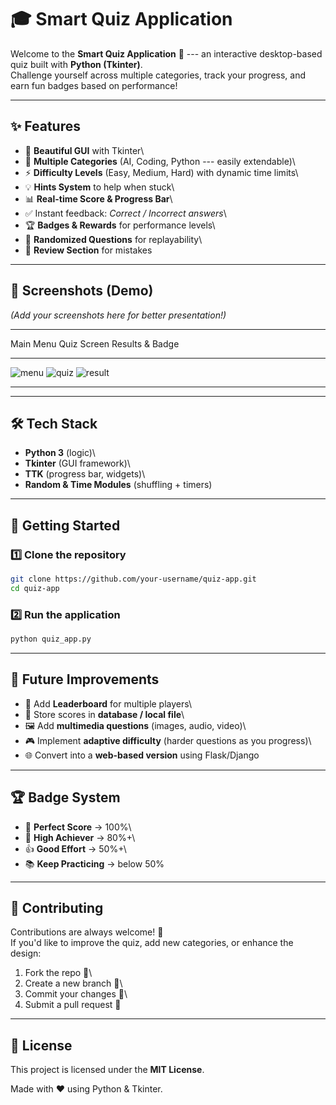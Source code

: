 # 🎓 Smart Quiz Application

Welcome to the **Smart Quiz Application** 🧠 --- an interactive
desktop-based quiz built with **Python (Tkinter)**.\
Challenge yourself across multiple categories, track your progress, and
earn fun badges based on performance!

------------------------------------------------------------------------

## ✨ Features

-   🎨 **Beautiful GUI** with Tkinter\
-   📂 **Multiple Categories** (AI, Coding, Python --- easily
    extendable)\
-   ⚡ **Difficulty Levels** (Easy, Medium, Hard) with dynamic time
    limits\
-   💡 **Hints System** to help when stuck\
-   📊 **Real-time Score & Progress Bar**\
-   ✅ Instant feedback: *Correct / Incorrect answers*\
-   🏆 **Badges & Rewards** for performance levels\
-   🔄 **Randomized Questions** for replayability\
-   📖 **Review Section** for mistakes

------------------------------------------------------------------------

## 📸 Screenshots (Demo)

*(Add your screenshots here for better presentation!)*

  ------------------------------------------------------------------------------------
  Main Menu                  Quiz Screen                Results & Badge
  -------------------------- -------------------------- ------------------------------
  ![menu](assets/menu.png)   ![quiz](assets/quiz.png)   ![result](assets/result.png)

  ------------------------------------------------------------------------------------

------------------------------------------------------------------------

## 🛠️ Tech Stack

-   **Python 3** (logic)\
-   **Tkinter** (GUI framework)\
-   **TTK** (progress bar, widgets)\
-   **Random & Time Modules** (shuffling + timers)

------------------------------------------------------------------------

## 🚀 Getting Started

### 1️⃣ Clone the repository

``` bash
git clone https://github.com/your-username/quiz-app.git
cd quiz-app
```

### 2️⃣ Run the application

``` bash
python quiz_app.py
```

------------------------------------------------------------------------

## 🎯 Future Improvements

-   👥 Add **Leaderboard** for multiple players\
-   💾 Store scores in **database / local file**\
-   🖼️ Add **multimedia questions** (images, audio, video)\
-   🎮 Implement **adaptive difficulty** (harder questions as you
    progress)\
-   🌐 Convert into a **web-based version** using Flask/Django

------------------------------------------------------------------------

## 🏆 Badge System

-   🌟 **Perfect Score** → 100%\
-   🎉 **High Achiever** → 80%+\
-   👍 **Good Effort** → 50%+\
-   📚 **Keep Practicing** → below 50%

------------------------------------------------------------------------

## 🤝 Contributing

Contributions are always welcome! 🎉\
If you'd like to improve the quiz, add new categories, or enhance the
design:

1.  Fork the repo 🍴\
2.  Create a new branch 🌿\
3.  Commit your changes 💾\
4.  Submit a pull request 🚀

------------------------------------------------------------------------

## 📖 License

This project is licensed under the **MIT License**.

Made with ❤️ using Python & Tkinter.
